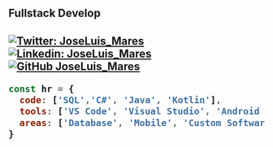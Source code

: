 <h2> Fullstack Develop<h2>

[![Twitter: JoseLuis_Mares](https://img.shields.io/twitter/follow/JoseLuis_Mares?style=social)](https://twitter.com/JoseLuis_Mares/)
[![Linkedin: JoseLuis_Mares](https://img.shields.io/badge/jose-luis-mares-17674558-blue?style=flat-square&logo=Linkedin&logoColor=white&link=https://www.linkedin.com/in/jose-luis-mares-17674558/)](https://www.linkedin.com/in/jose-luis-mares-17674558/)
[![GitHub JoseLuis_Mares](https://img.shields.io/github/followers/JoseMaresm?label=follow&style=social)](https://github.com/JoseMaresm/)

```javascript
const hr = {
  code: ['SQL','C#', 'Java', 'Kotlin'], 
  tools: ['VS Code', 'Visual Studio', 'Android Studio'],
  areas: ['Database', 'Mobile', 'Custom Software']
}
```

<!--
**JoseMaresm/JoseMaresm** is a ✨ _special_ ✨ repository because its `README.md` (this file) appears on your GitHub profile.

Here are some ideas to get you started:

- 🔭 I’m currently working on ...
- 🌱 I’m currently learning ...
- 👯 I’m looking to collaborate on ...
- 🤔 I’m looking for help with ...
- 💬 Ask me about ...
- 📫 How to reach me: ...
- 😄 Pronouns: ...
- ⚡ Fun fact: ...
-->
